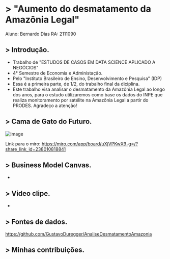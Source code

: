 # > "Aumento do desmatamento da Amazônia Legal"

Aluno: Bernardo Dias
RA: 2111090

## > Introdução.

- Trabalho de "ESTUDOS DE CASOS EM DATA SCIENCE APLICADO A NEGÓCIOS"
- 4° Semestre de Economia e Administação.
- Pelo "Instituto Brasileiro de Ensino, Desenvolvimento e Pesquisa" (IDP)
- Essa é a primeira parte, de 1/2, do trabalho final da diciplina.
- Este trabalho visa analisar o desmatamento da Amazônia Legal ao longo dos anos, para o estudo utilizaremos como base os dados do INPE que realiza monitoramento por satélite na Amazônia Legal a partir do PRODES. Agradeço a atenção!

## > Cama de Gato do Futuro.
![image](https://user-images.githubusercontent.com/116168402/197538608-7479f4ba-0ecc-4288-87e7-fc07d3110fd9.png)

Link para o miro: https://miro.com/app/board/uXjVPKwX9-g=/?share_link_id=238010818841


## > Business Model Canvas.
-

## > Video clipe.
-

## > Fontes de dados.

https://github.com/GustavoDuregger/AnaliseDesmatamentoAmazonia

## > Minhas contribuições.
